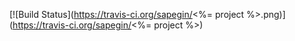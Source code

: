 [![Build Status](https://travis-ci.org/sapegin/<%= project %>.png)](https://travis-ci.org/sapegin/<%= project %>)
